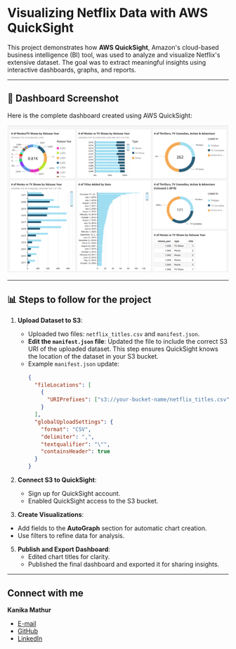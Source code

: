 # Visualizing Netflix Data with AWS QuickSight

This project demonstrates how **AWS QuickSight**, Amazon's cloud-based business intelligence (BI) tool, was used to analyze and visualize Netflix's extensive dataset. The goal was to extract meaningful insights using interactive dashboards, graphs, and reports.

---

## 📸 Dashboard Screenshot

Here is the complete dashboard created using AWS QuickSight:

![Netflix Dashboard](/dashboard_screenshot.png)

---

## 📊 Steps to follow for the project

1. **Upload Dataset to S3**:
   - Uploaded two files: `netflix_titles.csv` and `manifest.json`.
   - **Edit the `manifest.json` file**: Updated the file to include the correct S3 URI of the uploaded dataset. This step ensures QuickSight knows the location of the dataset in your S3 bucket.
   - Example `manifest.json` update:
     ```json
     {
       "fileLocations": [
         {
           "URIPrefixes": ["s3://your-bucket-name/netflix_titles.csv"]
         }
       ],
       "globalUploadSettings": {
         "format": "CSV",
         "delimiter": ",",
         "textqualifier": "\"",
         "containsHeader": true
       }
     }
     ```

2. **Connect S3 to QuickSight**:
   - Sign up for QuickSight account.
   - Enabled QuickSight access to the S3 bucket.

4. **Create Visualizations**:
  - Add fields to the **AutoGraph** section for automatic chart creation.
   - Use filters to refine data for analysis.

5. **Publish and Export Dashboard**:
   - Edited chart titles for clarity.
   - Published the final dashboard and exported it for sharing insights.

---

## Connect with me 

**Kanika Mathur**  
- [E-mail](mkanika.90@gmail.com)
- [GitHub](https://github.com/KanikaGenesis)  
- [LinkedIn](https://www.linkedin.com/in/kanika-mathur-083080121)  


